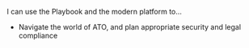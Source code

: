 I can use the Playbook and the modern platform to…

- Navigate the world of ATO, and plan appropriate security and legal compliance
